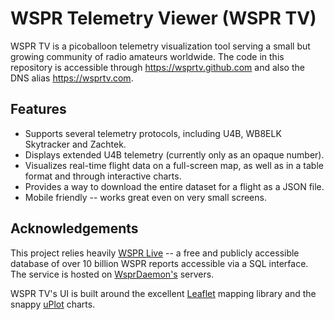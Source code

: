 # WSPR Telemetry Viewer (WSPR TV)
WSPR TV is a picoballoon telemetry visualization tool serving a small but growing community of radio amateurs worldwide.
The code in this repository is accessible through https://wsprtv.github.com and also the DNS alias https://wsprtv.com.

## Features
- Supports several telemetry protocols, including U4B, WB8ELK Skytracker and Zachtek.
- Displays extended U4B telemetry (currently only as an opaque number).
- Visualizes real-time flight data on a full-screen map, as well as in a table format and through interactive charts.
- Provides a way to download the entire dataset for a flight as a JSON file.
- Mobile friendly -- works great even on very small screens.

## Acknowledgements
This project relies heavily [WSPR Live](https://wspr.live) -- a free and publicly accessible database of over 10 billion
WSPR reports accessible via a SQL interface. The service is hosted on [WsprDaemon's](http://http://wsprdaemon.org) servers.

WSPR TV's UI is built around the excellent [Leaflet](https://leafletjs.com) mapping library and the snappy
[uPlot](https://github.com/leeoniya/uPlot) charts.

